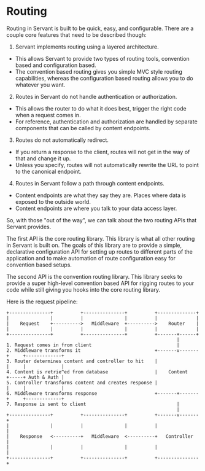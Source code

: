 # Routing

Routing in Servant is built to be quick, easy, and configurable. There are a couple core features that need to be described though:

1. Servant implements routing using a layered architecture.
  - This allows Servant to provide two types of routing tools, convention based and configuration based.
  - The convention based routing gives you simple MVC style routing capabilities, whereas the configuration based routing allows you to do whatever you want.
2. Routes in Servant do not handle authentication or authorization.
  - This allows the router to do what it does best, trigger the right code when a request comes in.
  - For reference, authentication and authorization are handled by separate components that can be called by content endpoints.
3. Routes do not automatically redirect.
  - If you return a response to the client, routes will not get in the way of that and change it up.
  - Unless you specify, routes will not automatically rewrite the URL to point to the canonical endpoint.
4. Routes in Servant follow a path through content endpoints.
  - Content endpoints are what they say they are. Places where data is exposed to the outside world.
  -  Content endpoints are where you talk to your data access layer.

So, with those "out of the way", we can talk about the two routing APIs that Servant provides.

The first API is the core routing library. This library is what all other routing in Servant is built on. The goals of this library are to provide a simple, declarative configuration API for setting up routes to different parts of the application and to make automation of route configuration easy for convention based setups.

The second API is the convention routing library. This library seeks to provide a super high-level convention based API for rigging routes to your code while still giving you hooks into the core routing library.

Here is the request pipeline:

    +---------------+          +---------------+          +--------------+                     
    |               |          |               |          |              |                     
    |    Request    +---------->   Middleware  +---------->    Router    |                     
    |               |          |               |          |              |                     
    +---------------+          +---------------+          +-------+------+                     
                                                                  |                            
    1. Request comes in from client                               |                            
    2. Middleware transforms it                           +-------v-------+     +-------------+
    3. Router determines content and controller to hit    |               |     |             |
    4. Content is retrie^ed from database                 |    Content    +-----+ Auth & Auth |
    5. Controller transforms content and creates response |               |     |             |
    6. Middleware transforms response                     +-------+-------+     +-------------+
    7. Response is sent to client                                 |                            
                                                                  |                            
    +---------------+          +---------------+          +-------v-------+                    
    |               |          |               |          |               |                    
    |    Response   <----------+   Middleware  <----------+   Controller  |                    
    |               |          |               |          |               |                    
    +---------------+          +---------------+          +---------------+                    
